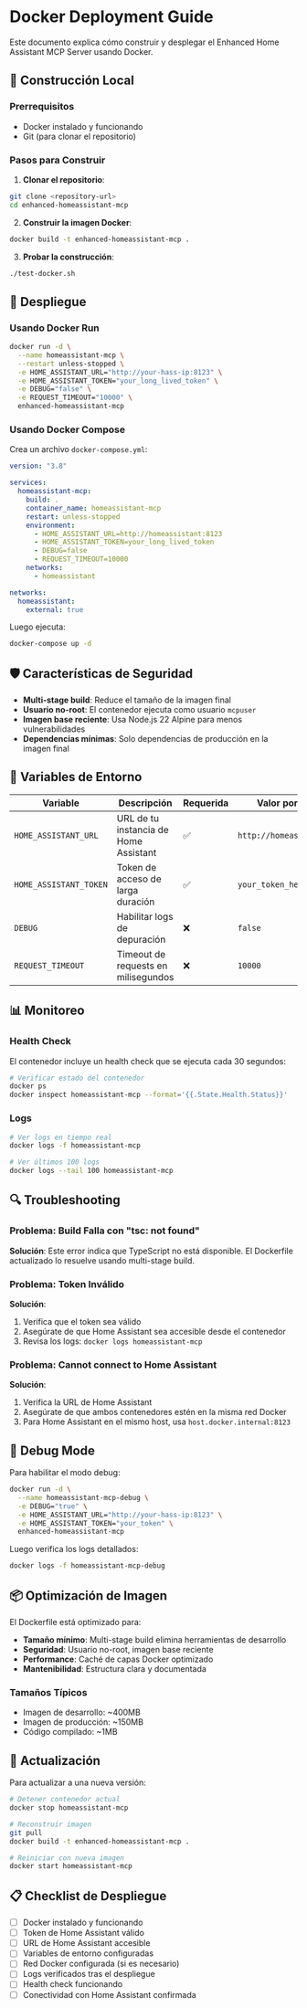 # Docker Deployment Guide

Este documento explica cómo construir y desplegar el Enhanced Home Assistant MCP Server usando Docker.

## 🐳 Construcción Local

### Prerrequisitos

- Docker instalado y funcionando
- Git (para clonar el repositorio)

### Pasos para Construir

1. **Clonar el repositorio**:

```bash
git clone <repository-url>
cd enhanced-homeassistant-mcp
```

2. **Construir la imagen Docker**:

```bash
docker build -t enhanced-homeassistant-mcp .
```

3. **Probar la construcción**:

```bash
./test-docker.sh
```

## 🚀 Despliegue

### Usando Docker Run

```bash
docker run -d \
  --name homeassistant-mcp \
  --restart unless-stopped \
  -e HOME_ASSISTANT_URL="http://your-hass-ip:8123" \
  -e HOME_ASSISTANT_TOKEN="your_long_lived_token" \
  -e DEBUG="false" \
  -e REQUEST_TIMEOUT="10000" \
  enhanced-homeassistant-mcp
```

### Usando Docker Compose

Crea un archivo `docker-compose.yml`:

```yaml
version: "3.8"

services:
  homeassistant-mcp:
    build: .
    container_name: homeassistant-mcp
    restart: unless-stopped
    environment:
      - HOME_ASSISTANT_URL=http://homeassistant:8123
      - HOME_ASSISTANT_TOKEN=your_long_lived_token
      - DEBUG=false
      - REQUEST_TIMEOUT=10000
    networks:
      - homeassistant

networks:
  homeassistant:
    external: true
```

Luego ejecuta:

```bash
docker-compose up -d
```

## 🛡️ Características de Seguridad

- **Multi-stage build**: Reduce el tamaño de la imagen final
- **Usuario no-root**: El contenedor ejecuta como usuario `mcpuser`
- **Imagen base reciente**: Usa Node.js 22 Alpine para menos vulnerabilidades
- **Dependencias mínimas**: Solo dependencias de producción en la imagen final

## 🔧 Variables de Entorno

| Variable               | Descripción                           | Requerida | Valor por Defecto           |
| ---------------------- | ------------------------------------- | --------- | --------------------------- |
| `HOME_ASSISTANT_URL`   | URL de tu instancia de Home Assistant | ✅        | `http://homeassistant:8123` |
| `HOME_ASSISTANT_TOKEN` | Token de acceso de larga duración     | ✅        | `your_token_here`           |
| `DEBUG`                | Habilitar logs de depuración          | ❌        | `false`                     |
| `REQUEST_TIMEOUT`      | Timeout de requests en milisegundos   | ❌        | `10000`                     |

## 📊 Monitoreo

### Health Check

El contenedor incluye un health check que se ejecuta cada 30 segundos:

```bash
# Verificar estado del contenedor
docker ps
docker inspect homeassistant-mcp --format='{{.State.Health.Status}}'
```

### Logs

```bash
# Ver logs en tiempo real
docker logs -f homeassistant-mcp

# Ver últimos 100 logs
docker logs --tail 100 homeassistant-mcp
```

## 🔍 Troubleshooting

### Problema: Build Falla con "tsc: not found"

**Solución**: Este error indica que TypeScript no está disponible. El Dockerfile actualizado lo resuelve usando multi-stage build.

### Problema: Token Inválido

**Solución**:

1. Verifica que el token sea válido
2. Asegúrate de que Home Assistant sea accesible desde el contenedor
3. Revisa los logs: `docker logs homeassistant-mcp`

### Problema: Cannot connect to Home Assistant

**Solución**:

1. Verifica la URL de Home Assistant
2. Asegúrate de que ambos contenedores estén en la misma red Docker
3. Para Home Assistant en el mismo host, usa `host.docker.internal:8123`

## 🐛 Debug Mode

Para habilitar el modo debug:

```bash
docker run -d \
  --name homeassistant-mcp-debug \
  -e DEBUG="true" \
  -e HOME_ASSISTANT_URL="http://your-hass-ip:8123" \
  -e HOME_ASSISTANT_TOKEN="your_token" \
  enhanced-homeassistant-mcp
```

Luego verifica los logs detallados:

```bash
docker logs -f homeassistant-mcp-debug
```

## 📦 Optimización de Imagen

El Dockerfile está optimizado para:

- **Tamaño mínimo**: Multi-stage build elimina herramientas de desarrollo
- **Seguridad**: Usuario no-root, imagen base reciente
- **Performance**: Caché de capas Docker optimizado
- **Mantenibilidad**: Estructura clara y documentada

### Tamaños Típicos

- Imagen de desarrollo: ~400MB
- Imagen de producción: ~150MB
- Código compilado: ~1MB

## 🔄 Actualización

Para actualizar a una nueva versión:

```bash
# Detener contenedor actual
docker stop homeassistant-mcp

# Reconstruir imagen
git pull
docker build -t enhanced-homeassistant-mcp .

# Reiniciar con nueva imagen
docker start homeassistant-mcp
```

## 📋 Checklist de Despliegue

- [ ] Docker instalado y funcionando
- [ ] Token de Home Assistant válido
- [ ] URL de Home Assistant accesible
- [ ] Variables de entorno configuradas
- [ ] Red Docker configurada (si es necesario)
- [ ] Logs verificados tras el despliegue
- [ ] Health check funcionando
- [ ] Conectividad con Home Assistant confirmada
